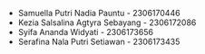 - Samuella Putri Nadia Pauntu - 2306170446
- Kezia Salsalina Agtyra Sebayang - 2306172086
- Syifa Ananda Widyati - 2306173656
- Serafina Nala Putri Setiawan - 2306173435